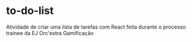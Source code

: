 # to-do-list
Atividade de criar uma lista de tarefas com React feita durante o processo trainee da EJ Orc'estra Gamificação
